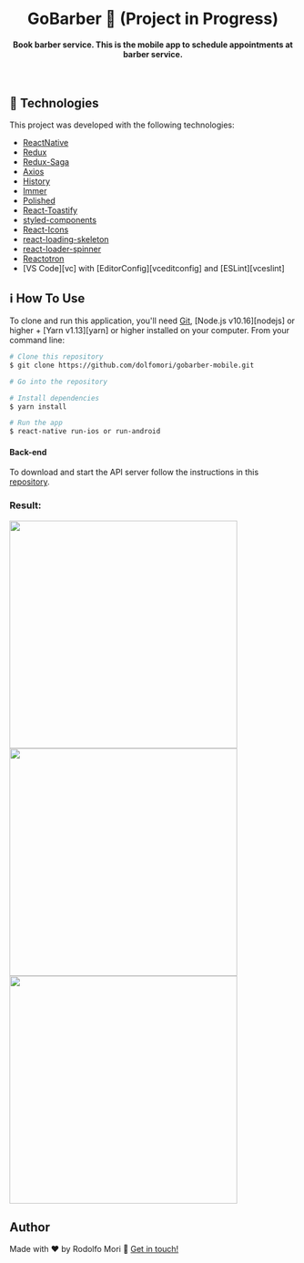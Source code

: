 
<h1 align="center">
<br>
  GoBarber 💈 (Project in Progress)
</h1>

<h4 align="center">
  Book barber service.
  This is the mobile app to schedule appointments at barber service.
</h4>
<br>

## :rocket: Technologies

This project was developed with the following technologies:

-  [ReactNative](https://reactjs.org/)
-  [Redux](https://redux.js.org/)
-  [Redux-Saga](https://redux-saga.js.org/)
-  [Axios](https://github.com/axios/axios)
-  [History](https://www.npmjs.com/package/history)
-  [Immer](https://github.com/immerjs/immer)
-  [Polished](https://polished.js.org/)
-  [React-Toastify](https://fkhadra.github.io/react-toastify/)
-  [styled-components](https://www.styled-components.com/)
-  [React-Icons](https://react-icons.netlify.com/)
-  [react-loading-skeleton](https://github.com/dvtng/react-loading-skeleton)
-  [react-loader-spinner](https://github.com/mhnpd/react-loader-spinner)
-  [Reactotron](https://infinite.red/reactotron)
-  [VS Code][vc] with [EditorConfig][vceditconfig] and [ESLint][vceslint]

## :information_source: How To Use

To clone and run this application, you'll need [Git](https://git-scm.com), [Node.js v10.16][nodejs] or higher + [Yarn v1.13][yarn] or higher installed on your computer. From your command line:

```bash
# Clone this repository
$ git clone https://github.com/dolfomori/gobarber-mobile.git

# Go into the repository

# Install dependencies
$ yarn install

# Run the app
$ react-native run-ios or run-android

```

#### Back-end

To download and start the API server follow the instructions in this [repository](https://github.com/dolfomori/api-go-barber).


### Result:

<img src="https://user-images.githubusercontent.com/47903440/69632468-c9985d80-102d-11ea-92da-3de6b2bf6ac8.png" height="400">

<img src="https://user-images.githubusercontent.com/47903440/69632465-c8ffc700-102d-11ea-8faf-6be22a9bf4d2.png" height="400">

<img src="https://user-images.githubusercontent.com/47903440/69632462-c8ffc700-102d-11ea-8fe0-c674b9887763.png" height="400">



## Author

Made with ♥ by Rodolfo Mori :wave: [Get in touch!](https://www.linkedin.com/in/rodolfomori/)

